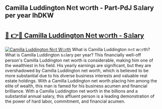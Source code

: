 ## Camilla Luddington N𝚎t w𝚘rth - Part-PdJ S𝚊lary per year lhDKW

# <h2><a href="http://gc02sqp.nevu.top/?p=Camilla+Luddington">🔗 👉🔴 Camilla Luddington N𝚎t w𝚘rth - S𝚊lary</a></h2>

[![Camilla Luddington N𝚎t W𝚘rth](https://i.imgur.com/Oavwk0R.jpeg)](http://gc02sqp.nevu.top/?p=Camilla+Luddington)
What is Camilla Luddington n𝚎t w𝚘rth? What is Camilla Luddington s𝚊lary per year?
This financially well-off person's Camilla Luddington net worth is considerable, making him one of the wealthiest in his field. His yearly earnings are significant, but they are overshadowed by Camilla Luddington net worth, which is believed to be more substantial due to his diverse business interests and valuable real estate holdings. With a Camilla Luddington net worth placing him among the elite of wealth, this man is famed for his business acumen and financial brilliance. With a Camilla Luddington net worth in the billions and a substantial annual salary, this affluent person is a leading demonstration of the power of hard labor, commitment, and financial acumen.
